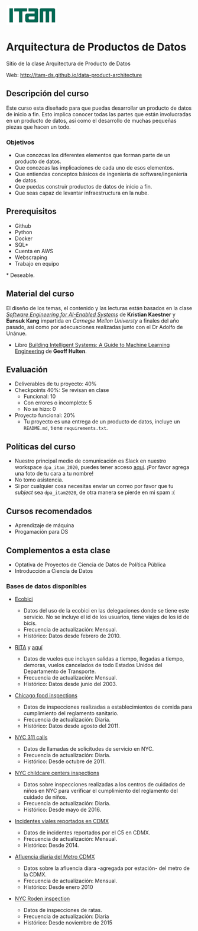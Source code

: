![](images/itam_logo.png)

# Arquitectura de Productos de Datos

Sitio de la clase Arquitectura de Producto de Datos

Web: http://itam-ds.github.io/data-product-architecture

## Descripción del curso

Este curso esta diseñado para que puedas desarrollar un producto de datos de inicio a fin. Esto implica conocer todas las partes que están involucradas en un producto de datos, así como el desarrollo de muchas pequeñas piezas que hacen un todo.

### Objetivos

+ Que conozcas los diferentes elementos que forman parte de un producto de datos.
+ Que conozcas las implicaciones de cada uno de esos elementos.
+ Que entiendas conceptos básicos de ingeniería de software/ingeniería de datos.
+ Que puedas construir productos de datos de inicio a fin.
+ Que seas capaz de levantar infraestructura en la nube.


## Prerequisitos

+ Github
+ Python
+ Docker
+ SQL\*
+ Cuenta en AWS
+ Webscraping
+ Trabajo en equipo

\* Deseable.


## Material del curso

El diseño de los temas, el contenido y las lecturas están basados en la clase [*Software Engineering for AI-Enabled Systems*](https://ckaestne.github.io/seai/) de **Kristian Kaestner** y **Eunsuk Kang** impartida en *Carnegie Mellon Universty* a finales del año pasado, así como por adecuaciones realizadas junto con el Dr Adolfo de Unánue.

+ Libro [Building Intelligent Systems: A Guide to Machine Learning Engineering](https://www.amazon.com.mx/Building-Intelligent-Systems-Learning-Engineering-ebook/dp/B07B91WQHR/ref=sr_1_1?__mk_es_MX=%C3%85M%C3%85%C5%BD%C3%95%C3%91&keywords=building+intelligent+systems&qid=1579111267&sr=8-1) de **Geoff Hulten**.

## Evaluación

+ Deliverables de tu proyecto: 40%
+ Checkpoints 40%: Se revisan en clase
  + Funcional: 10
  + Con errores o incompleto: 5
  + No se hizo: 0
+ Proyecto funcional: 20%
  + Tu proyecto es una entrega de un producto de datos, incluye un `README.md`, tiene `requirements.txt`.


## Políticas del curso

+ Nuestro principal medio de comunicación es Slack en nuestro workspace `dpa_itam_2020`, puedes tener acceso [aquí](https://join.slack.com/t/dpaitam2020workspace/shared_invite/enQtODk0Njk4NjkwMjU5LTI1ZWQ2ZGE4NTAyNDAyY2U2MzkzN2I0NWM1YWNiMDRhMzE3MTU4YTk5YjY4NWVjZjkxYThhY2M1ZTViODhkMGI). ¡Por favor agrega una foto de tu cara a tu nombre!
+ No tomo asistencia.
+ Si por cualquier cosa necesitas enviar un correo por favor que tu *subject* sea `dpa_itam2020`, de otra manera se pierde en mi spam :(

## Cursos recomendados

+ Aprendizaje de máquina
+ Progamación para DS

## Complementos a esta clase

+ Optativa de Proyectos de Ciencia de Datos de Política Pública
+ Introducción a Ciencia de Datos


### Bases de datos disponibles

+ [Ecobici](https://www.ecobici.cdmx.gob.mx/es/informacion-del-servicio/open-data)
  + Datos del uso de la ecobici en las delegaciones donde se tiene este servicio. No se incluye el id de los usuarios, tiene viajes de los id de bicis.
  + Frecuencia de actualización: Mensual.
  + Histórico: Datos desde febrero de 2010.


+ [RITA](http://stat-computing.org/dataexpo/2009/the-data.html) y [aquí](https://www.transtats.bts.gov/OT_Delay/OT_DelayCause1.asp)
  + Datos de vuelos que incluyen salidas a tiempo, llegadas a tiempo, demoras, vuelos cancelados de todo Estados Unidos del Departamento de Transporte.
  + Frecuencia de actualización: Mensual.
  + Histórico: Datos desde junio del 2003.

+ [Chicago food inspections](https://data.cityofchicago.org/Health-Human-Services/Food-Inspections/4ijn-s7e5)
  + Datos de inspecciones realizadas a establecimientos de comida para cumplimiento del reglamento sanitario.
  + Frecuencia de actualización: Diaria.
  + Histórico: Datos desde agosto del 2011.

+ [NYC 311 calls](https://data.cityofnewyork.us/Social-Services/311-Service-Requests-from-2010-to-Present/erm2-nwe9)
  + Datos de llamadas de solicitudes de servicio en NYC.
  + Frecuencia de actualización: Diaria.
  + Histórico: Desde octubre de 2011.

+ [NYC childcare centers inspections](https://data.cityofnewyork.us/Health/DOHMH-Childcare-Center-Inspections/dsg6-ifza)
  + Datos sobre inspecciones realizadas a los centros de cuidados de niños en NYC para verificar el cumplimiento del reglamento del cuidado de niños.
  + Frecuencia de actualización: Diaria.
  + Histórico: Desde mayo de 2016.

+ [Incidentes viales reportados en CDMX](https://datos.cdmx.gob.mx/explore/dataset/incidentes-viales-c5/table/?disjunctive.incidente_c4)
  + Datos de incidentes reportados por el C5 en CDMX.
  + Frecuencia de actualización: Mensual.
  + Histórico: Desde 2014.

+ [Afluencia diaria del Metro CDMX](https://datos.cdmx.gob.mx/explore/dataset/afluencia-diaria-del-metro-cdmx/table/?sort=-fecha)
  + Datos sobre la afluencia diara -agregada por estación- del metro de la CDMX.
  + Frecuencia de actualización: Mensual.
  + Histórico: Desde enero 2010

+ [NYC Roden inspection](https://data.cityofnewyork.us/Health/Rodent-Inspection/p937-wjvj)
  + Datos de inspecciones de ratas.
  + Frecuencia de actualización: Diaria
  + Histórico: Desde noviembre de 2015
